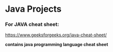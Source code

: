 # Java Projects

### For JAVA cheat sheet:
https://www.geeksforgeeks.org/java-cheat-sheet/

**contains java programming language cheat sheet**

